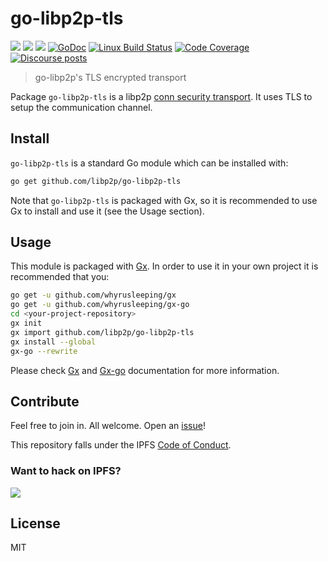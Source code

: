 # go-libp2p-tls

[![](https://img.shields.io/badge/made%20by-Protocol%20Labs-blue.svg?style=flat-square)](https://protocol.ai)
[![](https://img.shields.io/badge/project-libp2p-yellow.svg?style=flat-square)](http://libp2p.io/)
[![](https://img.shields.io/badge/freenode-%23libp2p-yellow.svg?style=flat-square)](http://webchat.freenode.net/?channels=%23libp2p)
[![GoDoc](https://godoc.org/github.com/libp2p/go-libp2p-tls?status.svg)](https://godoc.org/github.com/libp2p/go-libp2p-tls)
[![Linux Build Status](https://img.shields.io/travis/libp2p/go-libp2p-tls/master.svg?style=flat-square&label=linux+build)](https://travis-ci.org/libp2p/go-libp2p-tls)
[![Code Coverage](https://img.shields.io/codecov/c/github/libp2p/go-libp2p-tls/master.svg?style=flat-square)](https://codecov.io/gh/libp2p/go-libp2p-tls/)
[![Discourse posts](https://img.shields.io/discourse/https/discuss.libp2p.io/posts.svg)](https://discuss.libp2p.io)

> go-libp2p's TLS encrypted transport

Package `go-libp2p-tls` is a libp2p [conn security transport](https://github.com/libp2p/go-conn-security). It uses TLS to setup the communication channel.

## Install

`go-libp2p-tls` is a standard Go module which can be installed with:

```sh
go get github.com/libp2p/go-libp2p-tls
```

Note that `go-libp2p-tls` is packaged with Gx, so it is recommended to use Gx to install and use it (see the Usage section).

## Usage

This module is packaged with [Gx](https://github.com/whyrusleeping/gx). In order to use it in your own project it is recommended that you:

```sh
go get -u github.com/whyrusleeping/gx
go get -u github.com/whyrusleeping/gx-go
cd <your-project-repository>
gx init
gx import github.com/libp2p/go-libp2p-tls
gx install --global
gx-go --rewrite
```

Please check [Gx](https://github.com/whyrusleeping/gx) and [Gx-go](https://github.com/whyrusleeping/gx-go) documentation for more information.

## Contribute

Feel free to join in. All welcome. Open an [issue](https://github.com/libp2p/go-libp2p-tls/issues)!

This repository falls under the IPFS [Code of Conduct](https://github.com/libp2p/community/blob/master/code-of-conduct.md).

### Want to hack on IPFS?

[![](https://cdn.rawgit.com/jbenet/contribute-ipfs-gif/master/img/contribute.gif)](https://github.com/ipfs/community/blob/master/CONTRIBUTING.md)

## License

MIT
